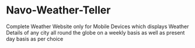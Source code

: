 # Navo-Weather-Teller
Complete Weather Website only for Mobile Devices which displays Weather Details of any city all round the globe on a weekly basis as well as present day basis as per choice
